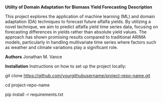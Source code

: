 **Utility of Domain Adaptation for Biomass Yield Forecasting**
**Description**

This project explores the application of machine learning (ML) and domain adaptation (DA) techniques to forecast future alfalfa yields. By utilizing a novel technique, we aim to predict alfalfa yield time series data, focusing on forecasting differences in yields rather than absolute yield values. The approach has shown promising results compared to traditional ARIMA models, particularly in handling multivariate time series where factors such as weather and climate variations play a significant role.

**Authors**
Jonathan M. Vance

**Installation**
Instructions on how to set up the project locally:

git clone https://github.com/yourgithubusername/project-repo-name.git

cd project-repo-name

pip install -r requirements.txt


